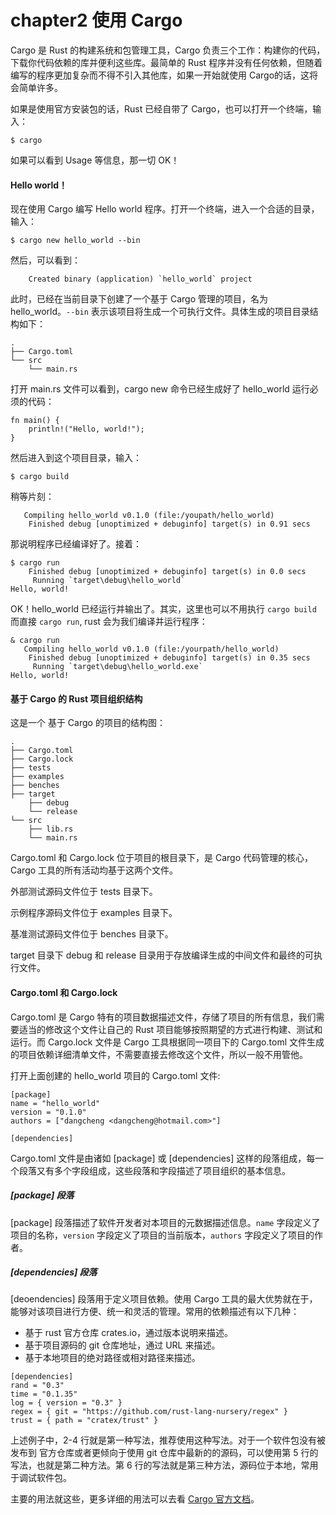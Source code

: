 chapter2 使用 Cargo
===================

Cargo 是 Rust 的构建系统和包管理工具，Cargo 负责三个工作：构建你的代码，下载你代码依赖的库并便利这些库。最简单的 Rust 程序并没有任何依赖，但随着编写的程序更加复杂而不得不引入其他库，如果一开始就使用 Cargo的话，这将会简单许多。

如果是使用官方安装包的话，Rust 已经自带了 Cargo，也可以打开一个终端，输入：

```
$ cargo
```

如果可以看到 Usage 等信息，那一切 OK！

#### Hello world！

现在使用 Cargo 编写 Hello world 程序。打开一个终端，进入一个合适的目录，输入：

```
$ cargo new hello_world --bin
```

然后，可以看到：

```
    Created binary (application) `hello_world` project
```

此时，已经在当前目录下创建了一个基于 Cargo 管理的项目，名为 hello_world。`--bin` 表示该项目将生成一个可执行文件。具体生成的项目目录结构如下：

```
.
├── Cargo.toml
└── src
    └── main.rs
```

打开 main.rs 文件可以看到，cargo new 命令已经生成好了 hello_world 运行必须的代码：

```
fn main() {
    println!("Hello, world!");
}
```

然后进入到这个项目目录，输入：

```
$ cargo build
```

稍等片刻：

```
   Compiling hello_world v0.1.0 (file:/youpath/hello_world)
    Finished debug [unoptimized + debuginfo] target(s) in 0.91 secs
```

那说明程序已经编译好了。接着：

```
$ cargo run
    Finished debug [unoptimized + debuginfo] target(s) in 0.0 secs
     Running `target\debug\hello_world`
Hello, world!
```

OK！hello_world 已经运行并输出了。其实，这里也可以不用执行 `cargo build` 而直接 `cargo run`, rust 会为我们编译并运行程序：

```
& cargo run
   Compiling hello_world v0.1.0 (file:/yourpath/hello_world)
    Finished debug [unoptimized + debuginfo] target(s) in 0.35 secs
     Running `target\debug\hello_world.exe`
Hello, world!
```

#### 基于 Cargo 的 Rust 项目组织结构

这是一个 基于 Cargo 的项目的结构图：

```
.
├── Cargo.toml
├── Cargo.lock
├── tests
├── examples
├── benches
├── target
    ├── debug
    └── release
└── src
    ├── lib.rs
    └── main.rs
```

Cargo.toml 和 Cargo.lock 位于项目的根目录下，是 Cargo 代码管理的核心，Cargo 工具的所有活动均基于这两个文件。

外部测试源码文件位于 tests 目录下。

示例程序源码文件位于 examples 目录下。

基准测试源码文件位于 benches 目录下。

target 目录下 debug 和 release 目录用于存放编译生成的中间文件和最终的可执行文件。

#### Cargo.toml 和 Cargo.lock

Cargo.toml 是 Cargo 特有的项目数据描述文件，存储了项目的所有信息，我们需要适当的修改这个文件让自己的 Rust 项目能够按照期望的方式进行构建、测试和运行。而 Cargo.lock 文件是 Cargo 工具根据同一项目下的 Cargo.toml 文件生成的项目依赖详细清单文件，不需要直接去修改这个文件，所以一般不用管他。

打开上面创建的 hello_world 项目的 Cargo.toml 文件:

```
[package]
name = "hello_world"
version = "0.1.0"
authors = ["dangcheng <dangcheng@hotmail.com>"]

[dependencies]
```

Cargo.toml 文件是由诸如 [package] 或 [dependencies] 这样的段落组成，每一个段落又有多个字段组成，这些段落和字段描述了项目组织的基本信息。

##### [package] 段落

[package] 段落描述了软件开发者对本项目的元数据描述信息。`name` 字段定义了项目的名称，`version` 字段定义了项目的当前版本，`authors` 字段定义了项目的作者。

##### [dependencies] 段落

[deoendencies] 段落用于定义项目依赖。使用 Cargo 工具的最大优势就在于，能够对该项目进行方便、统一和灵活的管理。常用的依赖描述有以下几种：

- 基于 rust 官方仓库 crates.io，通过版本说明来描述。
- 基于项目源码的 git 仓库地址，通过 URL 来描述。
- 基于本地项目的绝对路径或相对路径来描述。

```
[dependencies]
rand = "0.3"
time = "0.1.35"
log = { version = "0.3" }
regex = { git = "https://github.com/rust-lang-nursery/regex" }
trust = { path = "cratex/trust" }
```

上述例子中，2-4 行就是第一种写法，推荐使用这种写法。对于一个软件包没有被发布到 官方仓库或者更倾向于使用 git 仓库中最新的的源码，可以使用第 5 行的写法，也就是第二种方法。第 6 行的写法就是第三种方法，源码位于本地，常用于调试软件包。

主要的用法就这些，更多详细的用法可以去看 [Cargo 官方文档](http://doc.crates.io/guide.html)。
